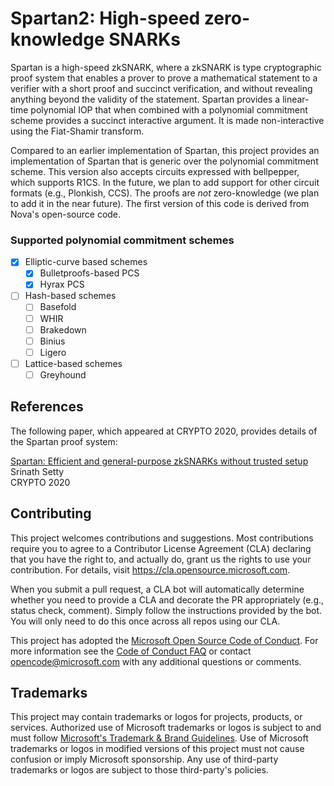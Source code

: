 # Spartan2: High-speed zero-knowledge SNARKs

Spartan is a high-speed zkSNARK, where a zkSNARK is type cryptographic proof system that enables a prover to prove a mathematical statement to a verifier with a short proof and succinct verification, and without revealing anything beyond the validity of the statement. Spartan provides a linear-time polynomial IOP that when combined with a polynomial commitment scheme provides a succinct interactive argument. It is made non-interactive using the Fiat-Shamir transform.

Compared to an earlier implementation of Spartan, this project provides an implementation of Spartan that is generic over the polynomial commitment scheme. This version also accepts circuits expressed with bellpepper, which supports R1CS. In the future, we plan to add support for other circuit formats (e.g., Plonkish, CCS). The proofs are *not* zero-knowledge (we plan to add it in the near future). The first version of this code is derived from Nova's open-source code.

### Supported polynomial commitment schemes
- [x] Elliptic-curve based schemes
  - [x] Bulletproofs-based PCS
  - [x] Hyrax PCS
- [ ] Hash-based schemes
  - [ ] Basefold
  - [ ] WHIR
  - [ ] Brakedown
  - [ ] Binius
  - [ ] Ligero
- [ ] Lattice-based schemes
  - [ ] Greyhound

## References
The following paper, which appeared at CRYPTO 2020, provides details of the Spartan proof system:

[Spartan: Efficient and general-purpose zkSNARKs without trusted setup](https://eprint.iacr.org/2019/550) \
Srinath Setty \
CRYPTO 2020

## Contributing

This project welcomes contributions and suggestions.  Most contributions require you to agree to a
Contributor License Agreement (CLA) declaring that you have the right to, and actually do, grant us
the rights to use your contribution. For details, visit https://cla.opensource.microsoft.com.

When you submit a pull request, a CLA bot will automatically determine whether you need to provide
a CLA and decorate the PR appropriately (e.g., status check, comment). Simply follow the instructions
provided by the bot. You will only need to do this once across all repos using our CLA.

This project has adopted the [Microsoft Open Source Code of Conduct](https://opensource.microsoft.com/codeofconduct/).
For more information see the [Code of Conduct FAQ](https://opensource.microsoft.com/codeofconduct/faq/) or
contact [opencode@microsoft.com](mailto:opencode@microsoft.com) with any additional questions or comments.

## Trademarks

This project may contain trademarks or logos for projects, products, or services. Authorized use of Microsoft 
trademarks or logos is subject to and must follow 
[Microsoft's Trademark & Brand Guidelines](https://www.microsoft.com/en-us/legal/intellectualproperty/trademarks/usage/general).
Use of Microsoft trademarks or logos in modified versions of this project must not cause confusion or imply Microsoft sponsorship.
Any use of third-party trademarks or logos are subject to those third-party's policies.